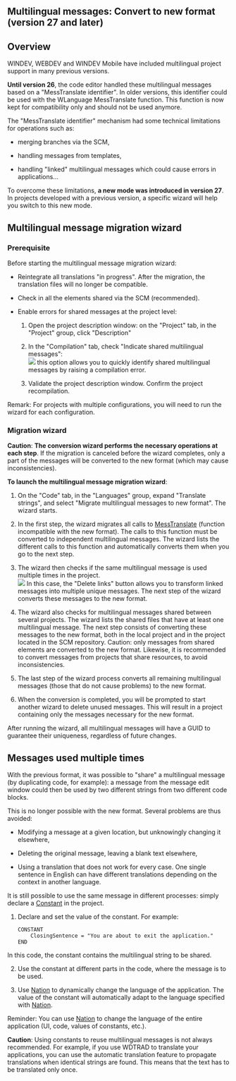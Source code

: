 
## Multilingual messages: Convert to new format (version 27 and later)
			

<a name="NOTE1"></a>
<a name="NOTE1_1"></a>


## Overview
<a name="overview_ELTTEXTE000177"></a>
WINDEV, WEBDEV and WINDEV Mobile have included multilingual project support in many previous versions.

**Until version 26**, the code editor handled these multilingual messages based on a "MessTranslate identifier". In older versions, this identifier could be used with the WLanguage MessTranslate function. This function is now kept for compatibility only and should not be used anymore.

The "MessTranslate identifier" mechanism had some technical limitations for operations such as:

- merging branches via the SCM,

- handling messages from templates,

- handling "linked" multilingual messages which could cause errors in applications...


To overcome these limitations, **a new mode was introduced in version 27**. In projects developed with a previous version, a specific wizard will help you switch to this new mode. 

<a name="NOTE2"></a>
<a name="NOTE2_1"></a>


## Multilingual message migration wizard
<a name="multilingual_message_migration_wizard_ELTTEXTE000201"></a>


### Prerequisite
<a name="prerequisite_ELTPARAGRAPHE000026"></a>

Before starting the multilingual message migration wizard: 

- Reintegrate all translations "in progress". After the migration, the translation files will no longer be compatible.

- Check in all the elements shared via the SCM (recommended). 

- Enable errors for shared messages at the project level: 

	1. Open the project description window: on the "Project" tab, in the "Project" group, click "Description"

	2. In the "Compilation" tab, check "Indicate shared multilingual messages": <br>![](https://doc.pcsoft.fr/en-US/images/image.awp?langid=3&name=Traduction_messages_hc1_a.gif)
this option allows you to quickly identify shared multilingual messages by raising a compilation error. 

	3. Validate the project description window. Confirm the project recompilation. 







Remark: For projects with multiple configurations, you will need to run the wizard for each configuration.




### Migration wizard
<a name="migration_wizard_ELTPARAGRAPHE000056"></a>

**Caution**: **The conversion wizard performs the necessary operations at each step**. If the migration is canceled before the wizard completes, only a part of the messages will be converted to the new format (which may cause inconsistencies). 

**To launch the multilingual message migration wizard**:

1. On the "Code" tab, in the "Languages" group, expand "Translate strings", and select "Migrate multilingual messages to new format". The wizard starts. 

2. In the first step, the wizard migrates all calls to [MessTranslate](../WDLang1/3054015.md) (function incompatible with the new format). The calls to this function must be converted to independent multilingual messages. The wizard lists the different calls to this function and automatically converts them when you go to the next step. 

3. The wizard then checks if the same multilingual message is used multiple times in the project. <br>![](https://doc.pcsoft.fr/en-US/images/image.awp?langid=3&name=Traduction_messages_hc1_b.gif&type=thumb)
 In this case, the "Delete links" button allows you to transform linked messages into multiple unique messages. The next step of the wizard converts these messages to the new format.  

4. The wizard also checks for multilingual messages shared between several projects. The wizard lists the shared files that have at least one multilingual message. The next step consists of converting these messages to the new format, both in the local project and in the project located in the SCM repository. 
	Caution: only messages from shared elements are converted to the new format. Likewise, it is recommended to convert messages from projects that share resources, to avoid inconsistencies. 

5. The last step of the wizard process converts all remaining multilingual messages (those that do not cause problems) to the new format. 

6. When the conversion is completed, you will be prompted to start another wizard to delete unused messages. This will result in a project containing only the messages necessary for the new format. 




After running the wizard, all multilingual messages will have a GUID to guarantee their uniqueness, regardless of future changes.

<a name="NOTE3"></a>
<a name="NOTE3_1"></a>


## Messages used multiple times
<a name="messages_used_multiple_times_ELTTEXTE000231"></a>
With the previous format, it was possible to "share" a multilingual message (by duplicating code, for example): a message from the message edit window could then be used by two different strings from two different code blocks.

This is no longer possible with the new format. Several problems are thus avoided: 

- Modifying a message at a given location, but unknowingly changing it elsewhere,

- Deleting the original message, leaving a blank text elsewhere,

- Using a translation that does not work for every case. One single sentence in English can have different translations depending on the context in another language. 




It is still possible to use the same message in different processes: simply declare a [Constant](../Motscles/1514012.md) in the project. 

1. Declare and set the value of the constant. 
	For example: 
	
	```wl
	CONSTANT
		ClosingSentence = "You are about to exit the application."
	END
	```
In this code, the constant contains the multilingual string to be shared. 

2. Use the constant at different parts in the code, where the message is to be used.  

3. Use [Nation](../WDLang1/3054014.md) to dynamically change the language of the application. The value of the constant will automatically adapt to the language specified with [Nation](../WDLang1/3054014.md). 




Reminder: You can use [Nation](../WDLang1/3054014.md) to change the language of the entire application (UI, code, values of constants, etc.).

**Caution**: Using constants to reuse multilingual messages is not always recommended. For example, if you use WDTRAD to translate your applications, you can use the automatic translation feature to propagate translations when identical strings are found. This means that the text has to be translated only once.


